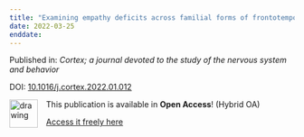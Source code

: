 ```yaml
---
title: "Examining empathy deficits across familial forms of frontotemporal dementia within the GENFI cohort."
date: 2022-03-25
enddate:
---
```


Published in: *Cortex; a journal devoted to the study of the nervous system and behavior*

DOI: [10.1016/j.cortex.2022.01.012](https://doi.org/10.1016/j.cortex.2022.01.012)

<img src="https://upload.wikimedia.org/wikipedia/commons/thumb/7/77/Open_Access_logo_PLoS_transparent.svg/800px-Open_Access_logo_PLoS_transparent.svg.png" alt="drawing" width="50" align="left"/> &nbsp;&nbsp;&nbsp;This publication is available in **Open Access**! (Hybrid OA)

&nbsp;&nbsp;&nbsp;[Access it freely here](https://doi.org/10.1016/j.cortex.2022.01.012
)

